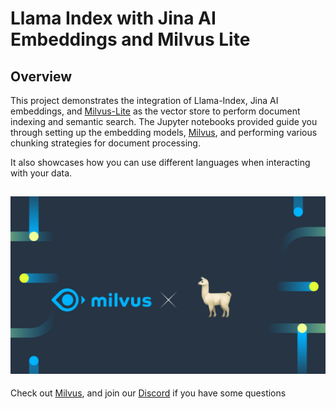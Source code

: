 # Llama Index with Jina AI Embeddings and Milvus Lite

## Overview
This project demonstrates the integration of Llama-Index, Jina AI embeddings, and [Milvus-Lite](https://github.com/milvus-io/milvus-lite) as the vector store to perform document indexing and semantic search. 
The Jupyter notebooks provided guide you through setting up the embedding models, [Milvus](https://github.com/milvus-io/milvus), and performing various chunking strategies for document processing.

It also showcases how you can use different languages when interacting with your data. 

![alt text](Milvus_x_llama-index.png)
--- 

Check out [Milvus](https://github.com/milvus-io/milvus), and join our [Discord](https://discord.gg/FG6hMJStWu) if you have some questions

